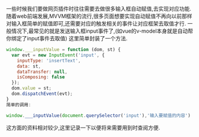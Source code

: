 一些时候我们要做网页插件时往往需要去做很多输入框自动赋值,去实现对应功能.
随着web前端发展,MVVM框架的流行,很多页面想要实现自动赋值不再向以前那样对输入框简单的赋值即可,还需要对应的触发相关的事件让对应框架去取值才行.
一般情况下,最常见的就是发送输入框input事件了,(如vue的v-model本身就是自动帮你绑定了input事件去取值)
这里简单封装了一个方法.
```js
window.___inputValue = function (dom, st) {
  var evt = new InputEvent('input', {
    inputType: 'insertText',
    data: st,
    dataTransfer: null,
    isComposing: false
  });
  dom.value = st;
  dom.dispatchEvent(evt);
}
简单的调用:

window.___inputValue(document.querySelector('input'),'输入要赋值的内容')
```
这方面的资料相对较少,这里记录一下以便将来需要用到时查阅方便.
